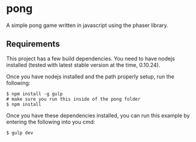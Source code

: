 pong
====

A simple pong game written in javascript using the phaser library.

Requirements
------------

This project has a few build dependencies. You need to have nodejs installed
(tested with latest stable version at the time, 0.10.24).

Once you have nodejs installed and the path properly setup, run the following:

    $ npm install -g gulp
    # make sure you run this inside of the pong folder
    $ npm install

Once you have these dependencies installed, you can run this example by 
entering the following into you cmd:

    $ gulp dev